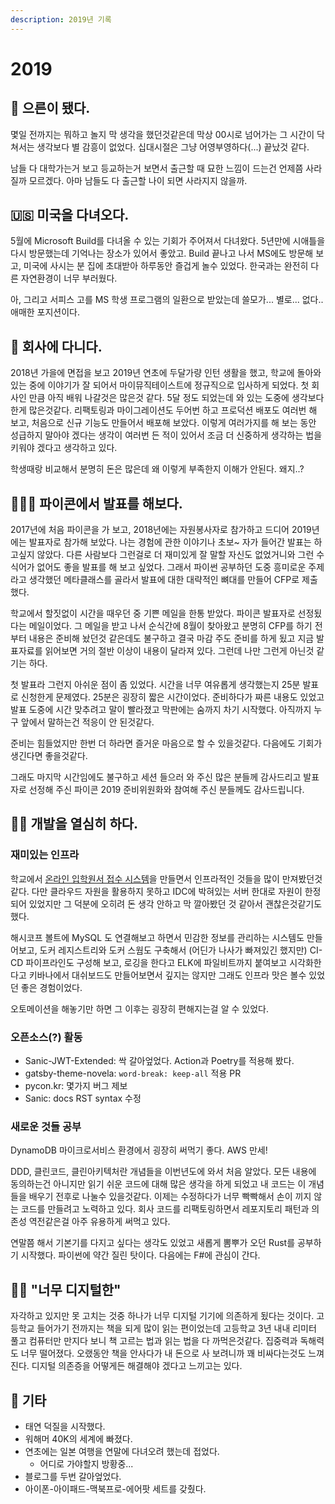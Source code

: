 ```yaml
---
description: 2019년 기록
---
```


# 2019

## 🍾 으른이 됐다.

몇일 전까지는 뭐하고 놀지 막 생각을 했던것같은데 막상 00시로 넘어가는 그 시간이 닥쳐서는 생각보다 별 감흥이 없었다. 십대시절은 그냥 어영부영하다\(...\) 끝났것 같다.

남들 다 대학가는거 보고 등교하는거 보면서 출근할 때 묘한 느낌이 드는건 언제쯤 사라질까 모르겠다. 아마 남들도 다 출근할 나이 되면 사라지지 않을까.

## 🇺🇸 미국을 다녀오다.

5월에 Microsoft Build를 다녀올 수 있는 기회가 주어져서 다녀왔다. 5년만에 시애틀을 다시 방문했는데 기억나는 장소가 있어서 좋았고. Build 끝나고 나서 MS에도 방문해 보고, 미국에 사시는 분 집에 초대받아 하루동안 즐겁게 놀수 있었다. 한국과는 완전히 다른 자연환경이 너무 부러웠다.

아, 그리고 서피스 고를 MS 학생 프로그램의 일환으로 받았는데 쓸모가... 별로... 없다.. 애매한 포지션이다.

## 🚗 회사에 다니다.

2018년 가을에 면접을 보고 2019년 연초에 두달가량 인턴 생활을 했고, 학교에 돌아와 있는 중에 이야기가 잘 되어서 마이뮤직테이스트에 정규직으로 입사하게 되었다. 첫 회사인 만큼 아직 배워 나갈것은 많은것 같다. 5달 정도 되었는데 와 있는 도중에 생각보다 한게 많은것같다. 리팩토링과 마이그레이션도 두어번 하고 프로덕션 배포도 여러번 해 보고, 처음으로 신규 기능도 만들어서 배포해 보았다. 이렇게 여러가지를 해 보는 동안 성급하지 말아야 겠다는 생각이 여러번 든 적이 있어서 조금 더 신중하게 생각하는 법을 키워야 겠다고 생각하고 있다.

학생때랑 비교해서 분명히 돈은 많은데 왜 이렇게 부족한지 이해가 안된다. 왜지..?

## 💁🏻‍♂️ 파이콘에서 발표를 해보다.

2017년에 처음 파이콘을 가 보고, 2018년에는 자원봉사자로 참가하고 드디어 2019년에는 발표자로 참가해 보았다. 나는 경험에 관한 이야기나 초보~ 자가 들어간 발표는 하고싶지 않았다. 다른 사람보다 그런걸로 더 재미있게 잘 말할 자신도 없었거니와 그런 수식어가 없어도 좋을 발표를 해 보고 싶었다. 그래서 파이썬 공부하던 도중 흥미로운 주제라고 생각했던 메타클래스를 골라서 발표에 대한 대략적인 뼈대를 만들어 CFP로 제출했다.

학교에서 할짓없이 시간을 때우던 중 기쁜 메일을 한통 받았다. 파이콘 발표자로 선정됬다는 메일이었다. 그 메일을 받고 나서 순식간에 8월이 찾아왔고 분명히 CFP를 하기 전부터 내용은 준비해 놨던것 같은데도 불구하고 결국 마감 주도 준비를 하게 됬고 지금 발표자료를 읽어보면 거의 절반 이상이 내용이 달라져 있다. 그런데 나만 그런게 아닌것 같기는 하다.

첫 발표라 그런지 아쉬운 점이 좀 있었다. 시간을 너무 여유롭게 생각했는지 25분 발표로 신청한게 문제였다. 25분은 굉장히 짧은 시간이었다. 준비하다가 짜른 내용도 있었고 발표 도중에 시간 맞추려고 말이 빨라졌고 막판에는 숨까지 차기 시작했다. 아직까지 누구 앞에서 말하는건 적응이 안 된것같다.

준비는 힘들었지만 한번 더 하라면 즐거운 마음으로 할 수 있을것같다. 다음에도 기회가 생긴다면 좋을것같다.

그래도 마지막 시간임에도 불구하고 세션 들으러 와 주신 많은 분들께 감사드리고 발표자로 선정해 주신 파이콘 2019 준비위원화와 참여해 주신 분들께도 감사드립니다.

## 👨‍💻 개발을 열심히 하다.

### 재미있는 인프라

학교에서 [온라인 입학원서 접수 시스템](https://entrydsm.hs.kr)을 만들면서 인프라적인 것들을 많이 만져봤던것 같다. 다만 클라우드 자원을 활용하지 못하고 IDC에 박혀있는 서버 한대로 자원이 한정되어 있었지만 그 덕분에 오히려 돈 생각 안하고 막 깔아봤던 것 같아서 괜찮은것같기도 했다.

해시코프 볼트에 MySQL 도 연결해보고 하면서 민감한 정보를 관리하는 시스템도 만들어보고, 도커 레지스트리와 도커 스웜도 구축해서 \(어딘가 나사가 빠져있긴 했지만\) CI-CD 파이프라인도 구성해 보고, 로깅을 한다고 ELK에 파일비트까지 붙여보고 시각화한다고 키바나에서 대쉬보드도 만들어보면서 깊지는 않지만 그래도 인프라 맛은 볼수 있었던 좋은 경험이었다.

오토메이션을 해놓기만 하면 그 이후는 굉장히 편해지는걸 알 수 있었다.

### 오픈소스\(?\) 활동

* Sanic-JWT-Extended: 싹 갈아엎었다. Action과 Poetry를 적용해 봤다.
* gatsby-theme-novela: `word-break: keep-all` 적용 PR
* pycon.kr: 몇가지 버그 제보
* Sanic: docs RST syntax 수정

### 새로운 것들 공부

DynamoDB 마이크로서비스 환경에서 굉장히 써먹기 좋다. AWS 만세!

DDD, 클린코드, 클린아키텍처란 개념들을 이번년도에 와서 처음 알았다. 모든 내용에 동의하는건 아니지만 읽기 쉬운 코드에 대해 많은 생각을 하게 되었고 내 코드는 이 개념들을 배우기 전후로 나눌수 있을것같다. 이제는 수정하다가 너무 빡빡해서 손이 끼지 않는 코드를 만들려고 노력하고 있다. 회사 코드를 리팩토링하면서 레포지토리 패턴과 의존성 역전같은걸 아주 유용하게 써먹고 있다.

연말쯤 해서 기본기를 다지고 싶다는 생각도 있었고 새롭게 뽐뿌가 오던 Rust를 공부하기 시작했다. 파이썬에 약간 질린 탓이다. 다음에는 F\#에 관심이 간다.

## 🧟‍♂️ "너무 디지털한"

자각하고 있지만 못 고치는 것중 하나가 너무 디지털 기기에 의존하게 됬다는 것이다. 고등학교 들어가기 전까지는 책을 되게 많이 읽는 편이었는데 고등학교 3년 내내 리미터 풀고 컴퓨터만 만지다 보니 책 고르는 법과 읽는 법을 다 까먹은것같다. 집중력과 독해력도 너무 떨어졌다. 오랬동안 책을 안사다가 내 돈으로 사 보려니까 꽤 비싸다는것도 느껴진다. 디지털 의존증을 어떻게든 해결해야 겠다고 느끼고는 있다.

## 🎸 기타

* 태연 덕질을 시작했다.
* 워해머 40K의 세계에 빠졌다.
* 연초에는 일본 여행을 연말에 다녀오려 했는데 접었다.
  * 어디로 가야할지 방황중...
* 블로그를 두번 갈아엎었다.
* 아이폰-아이패드-맥북프로-에어팟 세트를 갖췄다.

